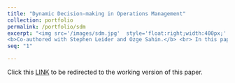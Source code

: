 ```yaml
---
title: "Dynamic Decision-making in Operations Management"
collection: portfolio
permalink: /portfolio/sdm
excerpt: "<img src='/images/sdm.jpg'  style='float:right;width:400px;' >
<b>Co-authored with Stephen Leider and Ozge Sahin.</b> <br> In this paper we look at how people make dynamic (sequential) decisions. We examine decision-making in a range of dynamic problems and find, unsurprisingly, that most people are not 'forward-looking optimizers'.  Rather, decision rules depend on the type of environment: decision rules are quite simple in stopping (secretary) problems and quite sophisticated in other dynamic problems." 
seq: "1"

---
```

Click this  <a href="/files/sdm.pdf" target="_blank"><u>LINK</u></a>  to be redirected to the working version of this paper.  
